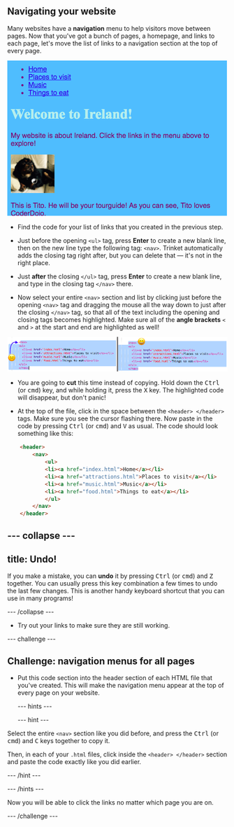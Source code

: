 ## Navigating your website

Many websites have a **navigation** menu to help visitors move between pages. Now that you've got a bunch of pages, a homepage, and links to each page, let's move the list of links to a navigation section at the top of every page.

![Example of a web page with navigation links at the top](images/egNavLinksAtTop.png)

- Find the code for your list of links that you created in the previous step.

- Just before the opening `<ul>` tag, press **Enter** to create a new blank line, then on the new line type the following tag: `<nav>`. Trinket automatically adds the closing tag right after, but you can delete that — it's not in the right place.

- Just **after** the closing `</ul>` tag, press **Enter** to create a new blank line, and type in the closing tag `</nav>` there.

- Now select your entire `<nav>` section and list by clicking just before the opening `<nav>` tag and dragging the mouse all the way down to just after the closing `</nav>` tag, so that all of the text including the opening and closing tags becomes highlighted. Make sure all of the **angle brackets** `<` and `>` at the start and end are highlighted as well!

![Text on the left is not fully selected while the text on the right is](images/egSelectedYayWoops.png)

- You are going to **cut** this time instead of copying. Hold down the <kbd>Ctrl</kbd> (or <kbd>cmd</kbd>) key, and while holding it, press the <kbd>X</kbd> key. The highlighted code will disappear, but don't panic!

- At the top of the file, click in the space between the `<header> </header>` tags. Make sure you see the cursor flashing there. Now paste in the code by pressing <kbd>Ctrl</kbd> (or <kbd>cmd</kbd>) and <kbd>V</kbd> as usual. The code should look something like this:

```html
    <header>
        <nav>
            <ul>
            <li><a href="index.html">Home</a></li>
            <li><a href="attractions.html">Places to visit</a></li>
            <li><a href="music.html">Music</a></li>
            <li><a href="food.html">Things to eat</a></li>
            </ul>
        </nav>
    </header>
```

## \--- collapse \---

## title: Undo!

If you make a mistake, you can **undo** it by pressing <kbd>Ctrl</kbd> (or <kbd>cmd</kbd>) and <kbd>Z</kbd> together. You can usually press this key combination a few times to undo the last few changes. This is another handy keyboard shortcut that you can use in many programs!

\--- /collapse \---

- Try out your links to make sure they are still working.

\--- challenge \---

## Challenge: navigation menus for all pages

- Put this code section into the header section of each HTML file that you've created. This will make the navigation menu appear at the top of every page on your website.
    
    \--- hints \---
    
    \--- hint \---

Select the entire `<nav>` section like you did before, and press the <kbd>Ctrl</kbd> (or <kbd>cmd</kbd>) and <kbd>C</kbd> keys together to copy it.

Then, in each of your `.html` files, click inside the `<header> </header>` section and paste the code exactly like you did earlier.

\--- /hint \---

\--- /hints \---

Now you will be able to click the links no matter which page you are on.

\--- /challenge \---